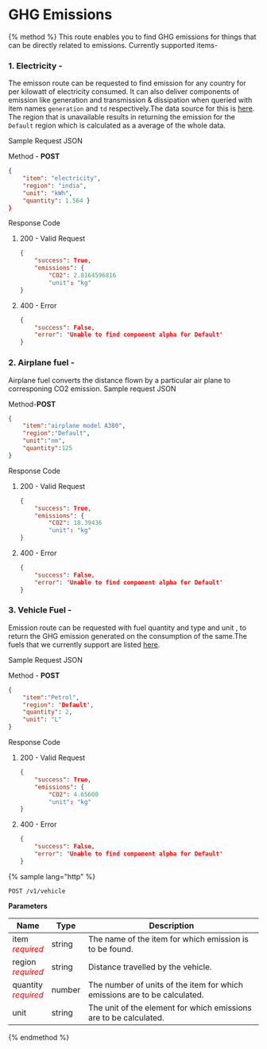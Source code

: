 # GHG Emissions

{% method %}
This route enables you to find GHG emissions for things that can be directly related to emissions.
Currently supported items-

### 1. Electricity - 
The emisson route can be requested to find emission for any country for per kilowatt of electricity consumed. It can also deliver components of emission like generation and transmission & dissipation when queried with item names `generation` and `td` respectively.The data source for this is [here](https://www.google.co.in/url?sa=t&rct=j&q=&esrc=s&source=web&cd=1&cad=rja&uact=8&ved=0ahUKEwihzNKT6MLUAhVLs48KHdzqCbMQFggsMAA&url=https%3A%2F%2Fecometrica.com%2Fassets%2FElectricity-specific-emission-factors-for-grid-electricity.pdf&usg=AFQjCNEJ8JPRvugX-uXAJwZEXi890P5XgA&sig2=9Q_msg2FZeRTGmzXduSXsg). The region that is unavailable results in returning the emission for the `Default` region which is calculated as a average of the whole data.

Sample Request JSON


Method - __POST__
```JSON
{
    "item": "electricity",
    "region": "india",
    "unit": "kWh",
    "quantity": 1.564 }
}
```
Response Code
1. 200 - Valid Request
    ```JSON
    {
        "success": True,
        "emissions": {
            "CO2": 2.8164596816
            "unit": "kg"
    }
    ```
2. 400 - Error 
    ```JSON
    {
        "success": False,
        "error": 'Unable to find component alpha for Default'
    }
    ```

### 2. Airplane fuel -
Airplane fuel converts the distance flown by a particular air plane to corresponing CO2 emission.
Sample request JSON

Method-__POST__
```JSON
{
    "item":"airplane model A380",
    "region":"Default",
    "unit":"nm",
    "quantity":125
}
```
Response Code
1. 200 - Valid Request
    ```JSON
    {
        "success": True,
        "emissions": {
            "CO2": 18.39436
            "unit": "kg"
    }
    ```
2. 400 - Error 
    ```JSON
    {
        "success": False,
        "error": 'Unable to find component alpha for Default'
    }
    ```

### 3. Vehicle Fuel - 
Emission route can be requested with fuel quantity and type and unit , to return the GHG emission generated on the consumption of the same.The fuels that we currently support are listed [here](https://gitlab.com/aossie/CarbonFootprint/blob/master/Source/Core/core/resources/fuels.json). 

Sample Request JSON

Method - __POST__
```JSON
{
    "item":"Petrol",
    "region": 'Default',
    "quantity": 2,
    "unit": "L"
}
```
Response Code
1. 200 - Valid Request
    ```JSON
    {
        "success": True,
        "emissions": {
            "CO2": 4.65600
            "unit": "kg"
    }
    ```
2. 400 - Error 
    ```JSON
    {
        "success": False,
        "error": 'Unable to find component alpha for Default'
    }
    ```


{% sample lang="http" %}
```
POST /v1/vehicle
```
**Parameters**

| Name        | Type           | Description  |
| ------------- |-------------| -----|
| item<br><span style="color:red">_required_ </span>   | string | The name of the item for which emission is to be found.|
| region<br><span style="color:red">_required_ </span>     | string | Distance travelled by the vehicle. |
| quantity  <br><span style="color:red">_required_ </span>   | number | The number of units of the item for which emissions are to be calculated. |
| unit  | string | The unit of the element for which emissions are to be calculated.  |

{% endmethod %}
